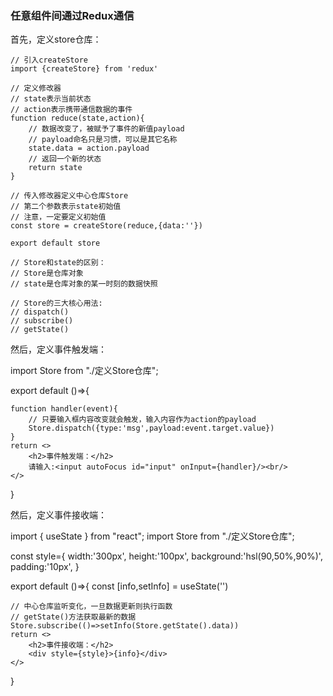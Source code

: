 ###   任意组件间通过Redux通信

首先，定义store仓库：

```
// 引入createStore
import {createStore} from 'redux'

// 定义修改器
// state表示当前状态
// action表示携带通信数据的事件
function reduce(state,action){
    // 数据改变了，被赋予了事件的新值payload
    // payload命名只是习惯，可以是其它名称
    state.data = action.payload
    // 返回一个新的状态
    return state
} 

// 传入修改器定义中心仓库Store
// 第二个参数表示state初始值
// 注意，一定要定义初始值
const store = createStore(reduce,{data:''})

export default store

// Store和state的区别：
// Store是仓库对象
// state是仓库对象的某一时刻的数据快照

// Store的三大核心用法:
// dispatch()
// subscribe()
// getState()
```

然后，定义事件触发端：

import Store from "./定义Store仓库";


export default ()=>{

    
    function handler(event){
        // 只要输入框内容改变就会触发，输入内容作为action的payload
        Store.dispatch({type:'msg',payload:event.target.value})
    }
    return <>
        <h2>事件触发端：</h2>
        请输入:<input autoFocus id="input" onInput={handler}/><br/>
    </>
}

然后，定义事件接收端：

import { useState } from "react";
import Store from "./定义Store仓库";

const style={
    width:'300px',
    height:'100px',
    background:'hsl(90,50%,90%)',
    padding:'10px',
}

export default ()=>{
    const [info,setInfo] = useState('')

    // 中心仓库监听变化，一旦数据更新则执行函数
    // getState()方法获取最新的数据
    Store.subscribe(()=>setInfo(Store.getState().data))
    return <>
        <h2>事件接收端：</h2>
        <div style={style}>{info}</div>
    </>
}
